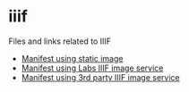 # iiif
Files and links related to IIIF

- [Manifest using static image](https://jstor-labs.github.io/iiif/manifests/Ginerva_de_Benci-static.json)
- [Manifest using Labs IIIF image service](https://jstor-labs.github.io/iiif/manifests/Ginerva_de_Benci-labs.json)
- [Manifest using 3rd party IIIF image service](https://jstor-labs.github.io/iiif/manifests/Ginerva_de_Benci-iiifhosting.json)
